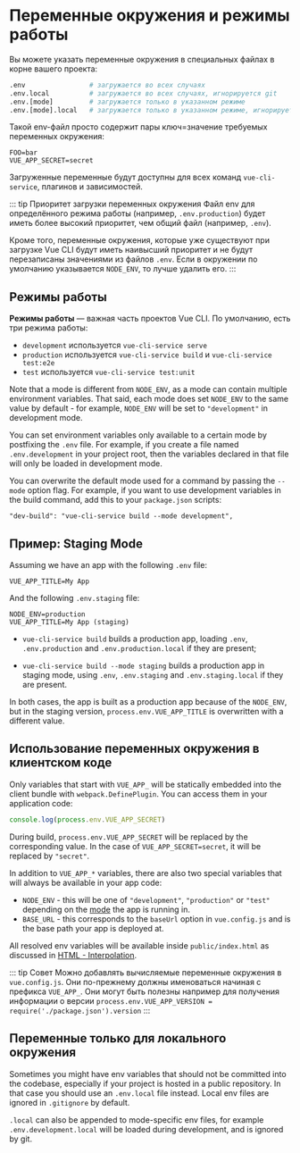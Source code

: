 # Переменные окружения и режимы работы

Вы можете указать переменные окружения в специальных файлах в корне вашего проекта:

``` bash
.env                # загружается во всех случаях
.env.local          # загружается во всех случаях, игнорируется git
.env.[mode]         # загружается только в указанном режиме
.env.[mode].local   # загружается только в указанном режиме, игнорируется git
```

Такой env-файл просто содержит пары ключ=значение требуемых переменных окружения:

```
FOO=bar
VUE_APP_SECRET=secret
```

Загруженные переменные будут доступны для всех команд `vue-cli-service`, плагинов и зависимостей.

::: tip Приоритет загрузки переменных окружения
Файл env для определённого режима работы (например, `.env.production`) будет иметь более высокий приоритет, чем общий файл (например, `.env`).

Кроме того, переменные окружения, которые уже существуют при загрузке Vue CLI будут иметь наивысший приоритет и не будут перезаписаны значениями из файлов `.env`. Если в окружении по умолчанию указывается `NODE_ENV`, то лучше удалить его.
:::

## Режимы работы

**Режимы работы** — важная часть проектов Vue CLI. По умолчанию, есть три режима работы:

- `development` используется `vue-cli-service serve`
- `production` используется `vue-cli-service build` и `vue-cli-service test:e2e`
- `test` используется `vue-cli-service test:unit`

Note that a mode is different from `NODE_ENV`, as a mode can contain multiple environment variables. That said, each mode does set `NODE_ENV` to the same value by default - for example, `NODE_ENV` will be set to `"development"` in development mode.

You can set environment variables only available to a certain mode by postfixing the `.env` file. For example, if you create a file named `.env.development` in your project root, then the variables declared in that file will only be loaded in development mode.

You can overwrite the default mode used for a command by passing the `--mode` option flag. For example, if you want to use development variables in the build command, add this to your `package.json` scripts:

```
"dev-build": "vue-cli-service build --mode development",
```

## Пример: Staging Mode

Assuming we have an app with the following `.env` file:

```
VUE_APP_TITLE=My App
```

And the following `.env.staging` file:

```
NODE_ENV=production
VUE_APP_TITLE=My App (staging)
```

- `vue-cli-service build` builds a production app, loading `.env`, `.env.production` and `.env.production.local` if they are present;

- `vue-cli-service build --mode staging` builds a production app in staging mode, using `.env`, `.env.staging` and `.env.staging.local` if they are present.

In both cases, the app is built as a production app because of the `NODE_ENV`, but in the staging version, `process.env.VUE_APP_TITLE` is overwritten with a different value.

## Использование переменных окружения в клиентском коде

Only variables that start with `VUE_APP_` will be statically embedded into the client bundle with `webpack.DefinePlugin`. You can access them in your application code:

``` js
console.log(process.env.VUE_APP_SECRET)
```

During build, `process.env.VUE_APP_SECRET` will be replaced by the corresponding value. In the case of `VUE_APP_SECRET=secret`, it will be replaced by `"secret"`.

In addition to `VUE_APP_*` variables, there are also two special variables that will always be available in your app code:

- `NODE_ENV` - this will be one of `"development"`, `"production"` or `"test"` depending on the [mode](#modes) the app is running in.
- `BASE_URL` - this corresponds to the `baseUrl` option in `vue.config.js` and is the base path your app is deployed at.

All resolved env variables will be available inside `public/index.html` as discussed in [HTML - Interpolation](./html-and-static-assets.md#interpolation).

::: tip Совет
Можно добавлять вычисляемые переменные окружения в `vue.config.js`. Они по-прежнему должны именоваться начиная с префикса `VUE_APP_`. Они могут быть полезны например для получения информации о версии `process.env.VUE_APP_VERSION = require('./package.json').version`
:::

## Переменные только для локального окружения

Sometimes you might have env variables that should not be committed into the codebase, especially if your project is hosted in a public repository. In that case you should use an `.env.local` file instead. Local env files are ignored in `.gitignore` by default.

`.local` can also be appended to mode-specific env files, for example `.env.development.local` will be loaded during development, and is ignored by git.
